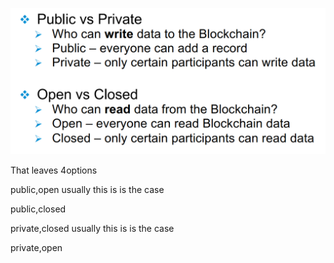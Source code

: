 ![](/assets/types1.png)



That leaves 4options

public,open   usually this is is the case

public,closed

private,closed  usually this is is the case

private,open

